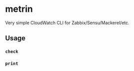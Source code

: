 # metrin
Very simple CloudWatch CLI for Zabbix/Sensu/Mackerel/etc.

## Usage

### `check`

### `print`

